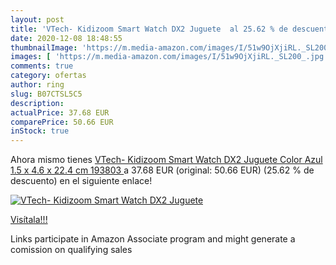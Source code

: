 ```yaml
---
layout: post
title: 'VTech- Kidizoom Smart Watch DX2 Juguete  al 25.62 % de descuento'
date: 2020-12-08 18:48:55
thumbnailImage: 'https://m.media-amazon.com/images/I/51w9OjXjiRL._SL200_.jpg'
images: [ 'https://m.media-amazon.com/images/I/51w9OjXjiRL._SL200_.jpg' ]
comments: true
category: ofertas
author: ring
slug: B07CTSL5C5
description:
actualPrice: 37.68 EUR
comparePrice: 50.66 EUR
inStock: true
---
```


Ahora mismo tienes [VTech- Kidizoom Smart Watch DX2 Juguete  Color Azul  1.5 x 4.6 x 22.4 cm  193803 ](https://www.amazon.es/dp/B07CTSL5C5/?tag=tolees-21) a 37.68 EUR (original: 50.66 EUR) (25.62 %  de descuento) en el siguiente enlace!

[![VTech- Kidizoom Smart Watch DX2 Juguete ](https://m.media-amazon.com/images/I/51w9OjXjiRL._SL200_.jpg)](https://www.amazon.es/dp/B07CTSL5C5/?tag=tolees-21)

[Visítala!!!](https://www.amazon.es/dp/B07CTSL5C5/?tag=tolees-21)

Links participate in Amazon Associate program and might generate a comission on qualifying sales
